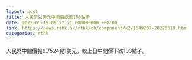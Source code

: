 ```yaml
---
layout: post
title: 人民幣兌美元中間價跌逾100點子
date: 2022-05-19 09:22:21.000000000 +08:00
link: https://news.rthk.hk/rthk/ch/component/k2/1649207-20220519.htm
categories: rthk
---
```


人民幣中間價報6.7524兌1美元，較上日中間價下跌103點子。
